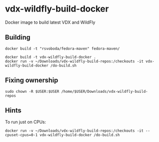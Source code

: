 # vdx-wildfly-build-docker
Docker image to build latest VDX and WildFly

## Building
```
docker build -t "rsvoboda/fedora-maven" fedora-maven/

docker build -t vdx-wildfly-build-docker .
docker run -v ~/Downloads/vdx-wildfly-build-repos:/checkouts -it vdx-wildfly-build-docker /do-build.sh
```

## Fixing ownership
```
sudo chown -R $USER:$USER /home/$USER/Downloads/vdx-wildfly-build-repos
```

## Hints
To run just on CPUs:
```
docker run -v ~/Downloads/vdx-wildfly-build-repos:/checkouts -it --cpuset-cpus=0-1 vdx-wildfly-build-docker /do-build.sh
```
